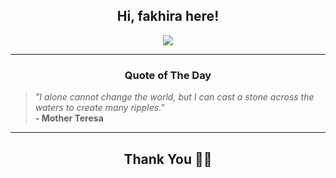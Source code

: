 <h2 align="center"> Hi, fakhira here!</h2>

<p align="center">
<a href="https://github.com/fakhiralkda" alt="github streak"><img src="https://dvst-streak.herokuapp.com/?user=fakhiralkda&theme=tokyonight&fire=DD472C"></a>
</p>

<hr>
<h3 align="center">Quote of The Day</h3>
<p align="center">
<blockquote>
<i>"I alone cannot change the world, but I can cast a stone across the waters to create many ripples."</i>
<br>
<b>- Mother Teresa</b>
</blockquote>
</p>


<hr>
<h2 align="center">Thank You 🙏🏼</h2>
